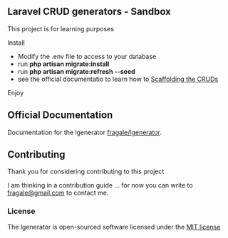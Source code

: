 ## Laravel CRUD generators - Sandbox

This project is for learning purposes


Install

* Modify the .env file to access to your database
* run **php artisan migrate:install**
* run **php artisan migrate:refresh --seed**
* see the official documentatio to learn how to [Scaffolding the CRUDs ](https://github.com/fragale/lgeneratordoc/scaffolding.md)

Enjoy

## Official Documentation

Documentation for the lgenerator [fragale/lgenerator](https://github.com/fragale/lgenerator).

## Contributing

Thank you for considering contributing to this project 

I am thinking in a contribution guide ... for now you can write to fragale@gmail.com to contact me.


### License

The lgenerator is open-sourced software licensed under the [MIT license](http://opensource.org/licenses/MIT)
